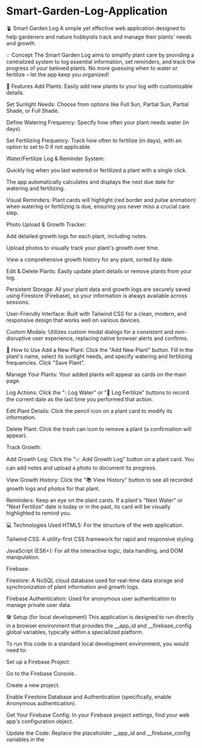 # Smart-Garden-Log-Application

🪴 Smart Garden Log
A simple yet effective web application designed to help gardeners and nature hobbyists track and manage their plants' needs and growth.

💡 Concept
The Smart Garden Log aims to simplify plant care by providing a centralized system to log essential information, set reminders, and track the progress of your beloved plants. No more guessing when to water or fertilize – let the app keep you organized!

🔧 Features
Add Plants: Easily add new plants to your log with customizable details.

Set Sunlight Needs: Choose from options like Full Sun, Partial Sun, Partial Shade, or Full Shade.

Define Watering Frequency: Specify how often your plant needs water (in days).

Set Fertilizing Frequency: Track how often to fertilize (in days), with an option to set to 0 if not applicable.

Water/Fertilize Log & Reminder System:

Quickly log when you last watered or fertilized a plant with a single click.

The app automatically calculates and displays the next due date for watering and fertilizing.

Visual Reminders: Plant cards will highlight (red border and pulse animation) when watering or fertilizing is due, ensuring you never miss a crucial care step.

Photo Upload & Growth Tracker:

Add detailed growth logs for each plant, including notes.

Upload photos to visually track your plant's growth over time.

View a comprehensive growth history for any plant, sorted by date.

Edit & Delete Plants: Easily update plant details or remove plants from your log.

Persistent Storage: All your plant data and growth logs are securely saved using Firestore (Firebase), so your information is always available across sessions.

User-Friendly Interface: Built with Tailwind CSS for a clean, modern, and responsive design that works well on various devices.

Custom Modals: Utilizes custom modal dialogs for a consistent and non-disruptive user experience, replacing native browser alerts and confirms.

🚀 How to Use
Add a New Plant: Click the "Add New Plant" button. Fill in the plant's name, select its sunlight needs, and specify watering and fertilizing frequencies. Click "Save Plant".

Manage Your Plants: Your added plants will appear as cards on the main page.

Log Actions: Click the "💧 Log Water" or "🧪 Log Fertilize" buttons to record the current date as the last time you performed that action.

Edit Plant Details: Click the pencil icon on a plant card to modify its information.

Delete Plant: Click the trash can icon to remove a plant (a confirmation will appear).

Track Growth:

Add Growth Log: Click the "📈 Add Growth Log" button on a plant card. You can add notes and upload a photo to document its progress.

View Growth History: Click the "📚 View History" button to see all recorded growth logs and photos for that plant.

Reminders: Keep an eye on the plant cards. If a plant's "Next Water" or "Next Fertilize" date is today or in the past, its card will be visually highlighted to remind you.

💻 Technologies Used
HTML5: For the structure of the web application.

Tailwind CSS: A utility-first CSS framework for rapid and responsive styling.

JavaScript (ES6+): For all the interactive logic, data handling, and DOM manipulation.

Firebase:

Firestore: A NoSQL cloud database used for real-time data storage and synchronization of plant information and growth logs.

Firebase Authentication: Used for anonymous user authentication to manage private user data.

🛠️ Setup (for local development)
This application is designed to run directly in a browser environment that provides the __app_id and __firebase_config global variables, typically within a specialized platform.

To run this code in a standard local development environment, you would need to:

Set up a Firebase Project:

Go to the Firebase Console.

Create a new project.

Enable Firestore Database and Authentication (specifically, enable Anonymous authentication).

Get Your Firebase Config: In your Firebase project settings, find your web app's configuration object.

Update the Code: Replace the placeholder __app_id and __firebase_config variables in the <script type="module"> section with your actual Firebase project ID and config object.

Set Firestore Security Rules:
To allow users to read and write their own data, you'll need to set up Firestore Security Rules. Here's an example for private user data:

rules_version = '2';
service cloud.firestore {
  match /databases/{database}/documents {
    match /artifacts/{appId}/users/{userId}/{documents=**} {
      allow read, write: if request.auth != null && request.auth.uid == userId;
    }
  }
}

Open in Browser: Save the HTML file and open it directly in your web browser.

Enjoy tracking your garden's journey with the Smart Garden Log!
